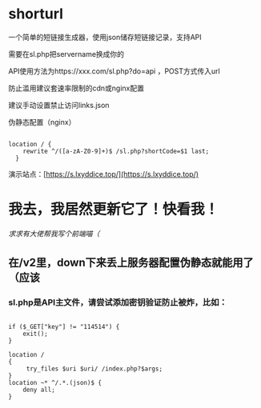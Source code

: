 # shorturl
一个简单的短链接生成器，使用json储存短链接记录，支持API

需要在sl.php把servername换成你的

API使用方法为https://xxx.com/sl.php?do=api ，POST方式传入url

防止滥用建议套速率限制的cdn或nginx配置

建议手动设置禁止访问links.json

伪静态配置（nginx）

<code>
location / {
    rewrite ^/([a-zA-Z0-9]+)$ /sl.php?shortCode=$1 last;
  }
</code>

演示站点：[https://s.lxyddice.top/](https://s.lxyddice.top/)

# 我去，我居然更新它了！快看我！

###### 求求有大佬帮我写个前端喵（

## 在/v2里，down下来丢上服务器配置伪静态就能用了（应该

### sl.php是API主文件，请尝试添加密钥验证防止被炸，比如：

<code>
if ($_GET["key"] != "114514") {
    exit();
}
</code>

<code>
location /
{
	 try_files $uri $uri/ /index.php?$args;
}
location ~* ^/.*.(json)$ {
    deny all;
}
</code>
